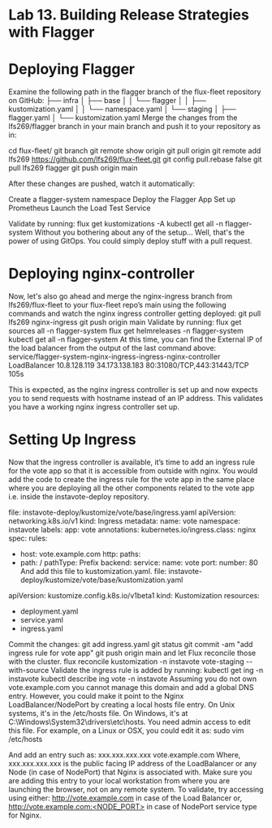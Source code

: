 # Lab 13. Building Release Strategies with Flagger
# Deploying Flagger
Examine the following path in the flagger branch of the flux-fleet repository on GitHub:
├── infra
│
├── base
│
│
└── flagger
│
│
├── kustomization.yaml
│
│
└── namespace.yaml
│
└── staging
│
├── flagger.yaml
│
└── kustomization.yaml
Merge the changes from the lfs269/flagger branch in your main branch and push it to your
repository as in:

cd flux-fleet/
git branch
git remote show origin
git pull origin
git remote add lfs269 https://github.com/lfs269/flux-fleet.git
git config pull.rebase false
git pull lfs269 flagger
git push origin main

After these changes are pushed, watch it automatically:

Create a flagger-system namespace
Deploy the Flagger App
Set up Prometheus
Launch the Load Test Service

Validate by running:
flux get kustomizations -A
kubectl get all -n flagger-system
Without you bothering about any of the setup... Well, that's the power of using GitOps. You
could simply deploy stuff with a pull request.

# Deploying nginx-controller
Now, let's also go ahead and merge the nginx-ingress branch from lfs269/flux-fleet
to your flux-fleet repo’s main using the following commands and watch the nginx ingress
controller getting deployed:
git pull lfs269 nginx-ingress
git push origin main
Validate by running:
flux get sources all -n flagger-system
flux get helmreleases -n flagger-system
kubectl get all -n flagger-system
At this time, you can find the External IP of the load balancer from the output of the last
command above:
service/flagger-system-nginx-ingress-ingress-nginx-controller
LoadBalancer
10.8.128.119
34.173.138.183
80:31080/TCP,443:31443/TCP
105s

This is expected, as the nginx ingress controller is set up and now expects you to send requests
with hostname instead of an IP address. This validates you have a working nginx ingress
controller set up.


# Setting Up Ingress
Now that the ingress controller is available, it’s time to add an ingress rule for the vote app so
that it is accessible from outside with nginx.
You would add the code to create the ingress rule for the vote app in the same place where
you are deploying all the other components related to the vote app i.e. inside the
instavote-deploy repository.

file: instavote-deploy/kustomize/vote/base/ingress.yaml
apiVersion: networking.k8s.io/v1
kind: Ingress
metadata:
name: vote
namespace: instavote
labels:
app: vote
annotations:
kubernetes.io/ingress.class: nginx
spec:
rules:
- host: vote.example.com
http:
paths:
- path: /
pathType: Prefix
backend:
service:
name: vote
port:
number: 80
And add this file to kustomization.yaml.
file: instavote-deploy/kustomize/vote/base/kustomization.yaml

apiVersion: kustomize.config.k8s.io/v1beta1
kind: Kustomization
resources:
- deployment.yaml
- service.yaml
- ingress.yaml

Commit the changes:
git add ingress.yaml
git status
git commit -am "add ingress rule for vote app"
git push origin main
and let Flux reconcile those with the cluster.
flux reconcile kustomization -n instavote vote-staging --with-source
Validate the ingress rule is added by running:
kubectl get ing -n instavote
kubectl describe ing vote -n instavote
Assuming you do not own vote.example.com you cannot manage this domain and add a global
DNS entry. However, you could make it point to the Nginx LoadBalancer/NodePort by creating a
local hosts file entry. On Unix systems, it's in the /etc/hosts file. On Windows, it's at
C:\Windows\System32\drivers\etc\hosts. You need admin access to edit this file.
For example, on a Linux or OSX, you could edit it as:
sudo vim /etc/hosts

And add an entry such as:
xxx.xxx.xxx.xxx vote.example.com
Where,
xxx.xxx.xxx.xxx is the public facing IP address of the LoadBalancer or any Node (in
case of NodePort) that Nginx is associated with.
Make sure you are adding this entry to your local workstation from where you are
launching the browser, not on any remote system.
To validate, try accessing using either:
http://vote.example.com in case of the Load Balancer or,
http://vote.example.com:<NODE_PORT> in case of NodePort service type for
Nginx.